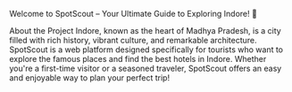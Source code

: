 Welcome to SpotScout – Your Ultimate Guide to Exploring Indore! 🌆

About the Project
Indore, known as the heart of Madhya Pradesh, is a city filled with rich history, vibrant culture, and remarkable architecture. SpotScout is a web platform designed specifically for tourists who want to explore the famous places and find the best hotels in Indore. Whether you're a first-time visitor or a seasoned traveler, SpotScout offers an easy and enjoyable way to plan your perfect trip!
